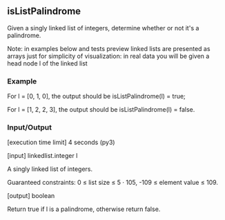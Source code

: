 ## isListPalindrome

Given a singly linked list of integers, determine whether or not it's a palindrome.

Note: in examples below and tests preview linked lists are presented as arrays just for simplicity of visualization: in real data you will be given a head node l of the linked list

### Example

For l = [0, 1, 0], the output should be
isListPalindrome(l) = true;

For l = [1, 2, 2, 3], the output should be
isListPalindrome(l) = false.

### Input/Output

[execution time limit] 4 seconds (py3)

[input] linkedlist.integer l

A singly linked list of integers.

Guaranteed constraints:
0 ≤ list size ≤ 5 · 105,
-109 ≤ element value ≤ 109.

[output] boolean

Return true if l is a palindrome, otherwise return false.
